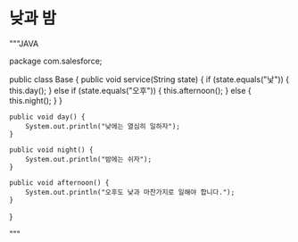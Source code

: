 낮과 밤
==================================

"""JAVA

package com.salesforce;

public class Base {
	public void service(String state) {
		if (state.equals("낯")) {
			this.day();
		} else if (state.equals("오후")) {
			this.afternoon();
		} else {
			this.night();
		}
	}

	public void day() {
		System.out.println("낮에는 열심히 일하자");
	}

	public void night() {
		System.out.println("밤에는 쉬자");
	}

	public void afternoon() {
		System.out.println("오후도 낮과 마찬가지로 일해야 합니다.");
	}
}

"""
